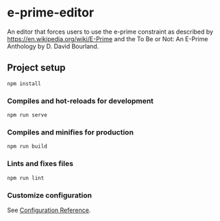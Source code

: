 # e-prime-editor
An editor that forces users to use the e-prime constraint as described by https://en.wikipedia.org/wiki/E-Prime and the To Be or Not: An E-Prime Anthology by D. David Bourland.


## Project setup
```
npm install
```

### Compiles and hot-reloads for development
```
npm run serve
```

### Compiles and minifies for production
```
npm run build
```

### Lints and fixes files
```
npm run lint
```

### Customize configuration
See [Configuration Reference](https://cli.vuejs.org/config/).
